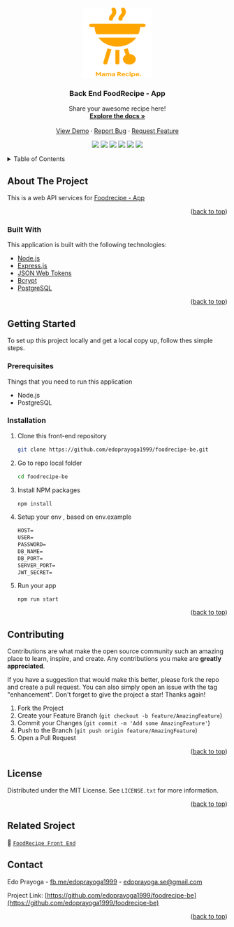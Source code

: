 <div id="top"></div>
<!-- PROJECT LOGO -->
<br />
<div align="center">
  <a href="https://github.com/edoprayoga1999/foodrecipe-fe/">
    <img src="https://raw.githubusercontent.com/edoprayoga1999/foodrecipe-fe/master/screenshots/logo.svg" alt="Logo" width="160" height="160">
  </a>

  <h3 align="center">Back End FoodRecipe - App</h3>

  <p align="center">
    Share your awesome recipe here!
    <br />
    <a href="https://github.com/edoprayoga1999/foodrecipe-be/"><strong>Explore the docs »</strong></a>
    <br />
    <br />
    <a href="https://foodrecipe-backend.herokuapp.com/">View Demo</a>
    ·
    <a href="https://github.com/edoprayoga1999/foodrecipe-be/issues">Report Bug</a>
    ·
    <a href="https://github.com/edoprayoga1999/foodrecipe-be/issues">Request Feature</a>
    <br />
    <p align="center">
    <a href="https://reactjs.org/"><img src="https://img.shields.io/github/package-json/dependency-version/edoprayoga1999/foodrecipe-be/express?color=orange"></a>
    <a href="https://reactjs.org/"><img src="https://img.shields.io/github/package-json/dependency-version/edoprayoga1999/foodrecipe-be/jsonwebtoken?color=orange"></a>
    <a href="https://reactjs.org/"><img src="https://img.shields.io/github/package-json/dependency-version/edoprayoga1999/foodrecipe-be/bcrypt?color=orange"></a>
    <a href="https://reactjs.org/"><img src="https://img.shields.io/github/package-json/dependency-version/edoprayoga1999/foodrecipe-be/multer?color=orange"></a>
    <a href="https://reactjs.org/"><img src="https://img.shields.io/github/package-json/dependency-version/edoprayoga1999/foodrecipe-be/pg?color=orange"></a>
    <img src="https://img.shields.io/github/license/edoprayoga1999/foodrecipe-be?color=orange">
    </p>
  </p>
</div>

<!-- TABLE OF CONTENTS -->

<details>
  <summary>Table of Contents</summary>
  <ol>
    <li>
      <a href="#about-the-project">About The Project</a>
      <ul>
        <li><a href="#built-with">Built With</a></li>
      </ul>
    </li>
    <li>
      <a href="#getting-started">Getting Started</a>
      <ul>
        <li><a href="#prerequisites">Prerequisites</a></li>
        <li><a href="#installation">Installation</a></li>
      </ul>
    </li>
    <li><a href="#contributing">Contributing</a></li>
    <li><a href="#license">License</a></li>
    <li><a href="#contact">Contact</a></li>
  </ol>
</details>



<!-- ABOUT THE PROJECT -->
## About The Project

This is a web API services for [Foodrecipe - App](https://github.com/edoprayoga1999/foodrecipe-fe)

<p align="right">(<a href="#top">back to top</a>)</p>



### Built With

This application is built with the following technologies:

* [Node.js](https://nodejs.org/)
* [Express.js](https://expressjs.com/)
* [JSON Web Tokens](https://jwt.io/)
* [Bcrypt](https://github.com/kelektiv/node.bcrypt.js)
* [PostgreSQL](https://www.postgresql.org/)

<p align="right">(<a href="#top">back to top</a>)</p>



<!-- GETTING STARTED -->
## Getting Started

To set up this project locally and get a local copy up, follow thes simple steps.

### Prerequisites

Things that you need to run this application
* Node.js
* PostgreSQL
  
### Installation

1. Clone this front-end repository
   ```sh
   git clone https://github.com/edoprayoga1999/foodrecipe-be.git
   ```
2. Go to repo local folder
   ```sh
   cd foodrecipe-be
   ```
3. Install NPM packages
   ```sh
   npm install
   ```
4. Setup your env , based on env.example
   ```
   HOST=
   USER=
   PASSWORD=
   DB_NAME=
   DB_PORT=
   SERVER_PORT=
   JWT_SECRET=
   ```
5. Run your app
   ```
   npm run start
   ```
<p align="right">(<a href="#top">back to top</a>)</p>

<!-- CONTRIBUTING -->
## Contributing

Contributions are what make the open source community such an amazing place to learn, inspire, and create. Any contributions you make are **greatly appreciated**.

If you have a suggestion that would make this better, please fork the repo and create a pull request. You can also simply open an issue with the tag "enhancement".
Don't forget to give the project a star! Thanks again!

1. Fork the Project
2. Create your Feature Branch (`git checkout -b feature/AmazingFeature`)
3. Commit your Changes (`git commit -m 'Add some AmazingFeature'`)
4. Push to the Branch (`git push origin feature/AmazingFeature`)
5. Open a Pull Request

<p align="right">(<a href="#top">back to top</a>)</p>



<!-- LICENSE -->
## License

Distributed under the MIT License. See `LICENSE.txt` for more information.

<p align="right">(<a href="#top">back to top</a>)</p>

## Related Sroject

:rocket: [`FoodRecipe Front End`](https://github.com/edoprayoga1999/foodrecipe-fe)

<!-- CONTACT -->
## Contact

Edo Prayoga - [fb.me/edoprayoga1999](https://facebook.com/edoprayoga1999) - edoprayoga.se@gmail.com

Project Link: [https://github.com/edoprayoga1999/foodrecipe-be](https://github.com/edoprayoga1999/foodrecipe-be)

<p align="right">(<a href="#top">back to top</a>)</p>
